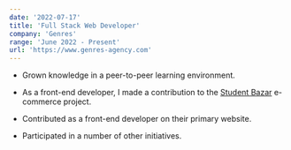 ```yaml
---
date: '2022-07-17'
title: 'Full Stack Web Developer'
company: 'Genres'
range: 'June 2022 - Present'
url: 'https://www.genres-agency.com'
---
```


- Grown knowledge in a peer-to-peer learning environment.

- As a front-end developer, I made a contribution to the [Student Bazar](http://sbclient.vercel.app/) e-commerce project.

- Contributed as a front-end developer on their primary website.

- Participated in a number of other initiatives.
